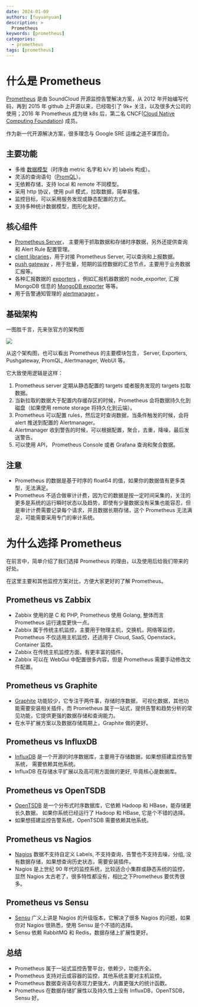 ```yaml
---
date: 2024-01-09
authors: [fuyuanyuan]
description: >
  Prometheus
keywords: [prometheus]
categories:
  - prometheus
tags: [prometheus] 
---
```


# 什么是 Prometheus

[Prometheus](https://prometheus.io) 是由 SoundCloud 开源监控告警解决方案，从 2012 年开始编写代码，再到 2015 年 github 上开源以来，已经吸引了 9k+ 关注，以及很多大公司的使用；2016 年 Prometheus 成为继 k8s 后，第二名 CNCF\([Cloud Native Computing Foundation](https://cncf.io/)\) 成员。

作为新一代开源解决方案，很多理念与 Google SRE 运维之道不谋而合。

## 主要功能

* 多维 [数据模型](https://prometheus.io/docs/concepts/data_model/)（时序由 metric 名字和 k/v 的 labels 构成）。
* 灵活的查询语句（[PromQL](https://prometheus.io/docs/querying/basics/)）。
* 无依赖存储，支持 local 和 remote 不同模型。
* 采用 http 协议，使用 pull 模式，拉取数据，简单易懂。
* 监控目标，可以采用服务发现或静态配置的方式。
* 支持多种统计数据模型，图形化友好。

## 核心组件

* [Prometheus Server](https://github.com/prometheus/prometheus)， 主要用于抓取数据和存储时序数据，另外还提供查询和 Alert Rule 配置管理。
* [client libraries](https://prometheus.io/docs/instrumenting/clientlibs/)，用于对接 Prometheus Server, 可以查询和上报数据。
* [push gateway](https://github.com/prometheus/pushgateway) ，用于批量，短期的监控数据的汇总节点，主要用于业务数据汇报等。
* 各种汇报数据的 [exporters](https://prometheus.io/docs/instrumenting/exporters/) ，例如汇报机器数据的 node\_exporter,  汇报 MongoDB 信息的 [MongoDB exporter](https://github.com/dcu/mongodb_exporter) 等等。
* 用于告警通知管理的 [alertmanager](https://github.com/prometheus/alertmanager) 。

## 基础架构

一图胜千言，先来张官方的架构图

![](https://prometheus.io/assets/architecture.svg)

从这个架构图，也可以看出 Prometheus 的主要模块包含， Server,  Exporters, Pushgateway, PromQL, Alertmanager, WebUI 等。

它大致使用逻辑是这样：

1. Prometheus server 定期从静态配置的 targets 或者服务发现的 targets 拉取数据。
2. 当新拉取的数据大于配置内存缓存区的时候，Prometheus 会将数据持久化到磁盘（如果使用 remote storage 将持久化到云端）。
3. Prometheus 可以配置 rules，然后定时查询数据，当条件触发的时候，会将 alert 推送到配置的 Alertmanager。
4. Alertmanager 收到警告的时候，可以根据配置，聚合，去重，降噪，最后发送警告。
5. 可以使用 API， Prometheus Console 或者 Grafana 查询和聚合数据。

## 注意

* Prometheus 的数据是基于时序的 float64 的值，如果你的数据值有更多类型，无法满足。
* Prometheus 不适合做审计计费，因为它的数据是按一定时间采集的，关注的更多是系统的运行瞬时状态以及趋势，即使有少量数据没有采集也能容忍，但是审计计费需要记录每个请求，并且数据长期存储，这个 Prometheus 无法满足，可能需要采用专门的审计系统。

# 为什么选择 Prometheus

在前言中，简单介绍了我们选择 Prometheus 的理由，以及使用后给我们带来的好处。

在这里主要和其他监控方案对比，方便大家更好的了解 Prometheus。

## Prometheus vs Zabbix

* Zabbix 使用的是 C 和 PHP, Prometheus 使用 Golang, 整体而言 Prometheus 运行速度更快一点。
* Zabbix 属于传统主机监控，主要用于物理主机，交换机，网络等监控，Prometheus 不仅适用主机监控，还适用于 Cloud, SaaS, Openstack，Container 监控。
* Zabbix 在传统主机监控方面，有更丰富的插件。
* Zabbix 可以在 WebGui 中配置很多内容，但是 Prometheus 需要手动修改文件配置。

## Prometheus vs Graphite

* [Graphite](http://graphite.readthedocs.io/en/latest/overview.html) 功能较少，它专注于两件事，存储时序数据，
可视化数据，其他功能需要安装相关插件，而 Prometheus 属于一站式，提供告警和趋势分析的常见功能，它提供更强的数据存储和查询能力。
* 在水平扩展方案以及数据存储周期上，Graphite 做的更好。

## Prometheus vs InfluxDB

* [InfluxDB](https://www.influxdata.com/) 是一个开源的时序数据库，主要用于存储数据，如果想搭建监控告警系统，
需要依赖其他系统。
* InfluxDB 在存储水平扩展以及高可用方面做的更好, 毕竟核心是数据库。

## Prometheus vs OpenTSDB

* [OpenTSDB](http://opentsdb.net/) 是一个分布式时序数据库，它依赖 Hadoop 和 HBase，能存储更长久数据，
如果你系统已经运行了 Hadoop 和 HBase, 它是个不错的选择。
* 如果想搭建监控告警系统，OpenTSDB 需要依赖其他系统。

## Prometheus vs Nagios

* [Nagios](https://www.nagios.org/) 数据不支持自定义 Labels, 不支持查询，告警也不支持去噪，分组, 没有数据存储，如果想查询历史状态，需要安装插件。
* Nagios 是上世纪 90 年代的监控系统，比较适合小集群或静态系统的监控，显然 Nagios 太古老了，很多特性都没有，相比之下Prometheus 要优秀很多。

## Prometheus vs Sensu

* [Sensu](https://sensuapp.org/) 广义上讲是 Nagios 的升级版本，它解决了很多 Nagios 的问题，如果你对 Nagios 很熟悉，使用 Sensu 是个不错的选择。
* Sensu 依赖 RabbitMQ 和 Redis，数据存储上扩展性更好。

## 总结

* Prometheus 属于一站式监控告警平台，依赖少，功能齐全。
* Prometheus 支持对云或容器的监控，其他系统主要对主机监控。
* Prometheus 数据查询语句表现力更强大，内置更强大的统计函数。
* Prometheus 在数据存储扩展性以及持久性上没有 InfluxDB，OpenTSDB，Sensu 好。